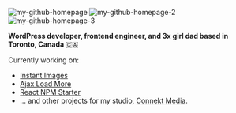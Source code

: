 ![my-github-homepage](https://github.com/dcooney/dcooney/assets/428624/383858c2-f56a-4067-9f66-5e9865381181)
![my-github-homepage-2](https://github.com/dcooney/dcooney/assets/428624/d2afc320-e90f-4f01-8420-ef458b68a946)
![my-github-homepage-3](https://github.com/dcooney/dcooney/assets/428624/2b743115-5f18-4ca8-818d-bc038e001eab)


**WordPress developer, frontend engineer, and 3x girl dad based in Toronto, Canada** 🇨🇦

Currently working on:

- [Instant Images](https://github.com/dcooney/instant-images)
- [Ajax Load More](https://github.com/dcooney/ajax-load-more)
- [React NPM Starter](https://github.com/dcooney/react-npm-starter)
- ... and other projects for my studio, [Connekt Media](https://connekthq.com/).

<!--

___

**Hiring** - I'm looking for a self-starting developer to work alongside me on various WordPress plugins - if that's you, let's chat (📩 darren [at] connekthq.com)
-->
